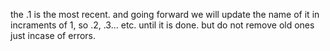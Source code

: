 the .1 is the most recent. and going forward we will update the name of it in incraments of 1, so .2, .3... etc. until it is done. but do not remove old ones just incase of errors.
